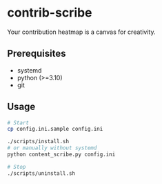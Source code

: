 # contrib-scribe
Your contribution heatmap is a canvas for creativity.

## Prerequisites
- systemd
- python (>=3.10)
- git

## Usage
```sh
# Start
cp config.ini.sample config.ini

./scripts/install.sh
# or manually without systemd
python content_scribe.py config.ini

# Stop
./scripts/uninstall.sh
```
